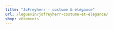 ```yaml
---
title: "JoFreyherr - costume & élégance"
url: /leguevin/jofreyherr-costume-et-elegance/
shop: vêtements
---
```

